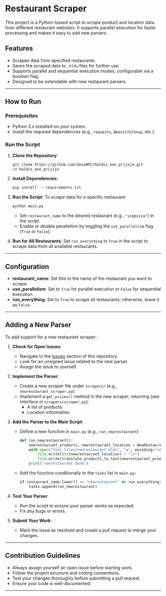 # Restaurant Scraper

This project is a Python-based script to scrape product and location data from different restaurant websites. It supports parallel execution for faster processing and makes it easy to add new parsers.

## Features
- Scrapes data from specified restaurants.
- Saves the scraped data to `.hlds` files for further use.
- Supports parallel and sequential execution modes, configurable via a boolean flag.
- Designed to be extendable with new restaurant parsers.

---

## How to Run

### Prerequisites
- Python 3.x installed on your system.
- Install the required dependencies (e.g., `requests`, `BeautifulSoup`, etc.).

### Run the Script
1. **Clone the Repository**:
    ```bash
    git clone https://github.com/ZeusWPI/haldis_een_prijsje.git
    cd haldis_een_prijsje
    ```

2. **Install Dependencies**:
    ```bash
    pip install -r requirements.txt
    ```

3. **Run the Script**:
    To scrape data for a specific restaurant:
    ```bash
    python main.py
    ```
    - Set `restaurant_name` to the desired restaurant (e.g., `"simpizza"`) in the script.
    - Enable or disable parallelism by toggling the `use_parallelism` flag (`True` or `False`).

4. **Run for All Restaurants**:
    Set `run_everything` to `True` in the script to scrape data from all available restaurants.

---

## Configuration
- **restaurant_name**: Set this to the name of the restaurant you want to scrape.
- **use_parallelism**: Set to `True` for parallel execution or `False` for sequential execution.
- **run_everything**: Set to `True` to scrape all restaurants; otherwise, leave it as `False`.

---

## Adding a New Parser
To add support for a new restaurant scraper:

1. **Check for Open Issues**:
   - Navigate to the [Issues](https://github.com/ZeusWPI/haldis_een_prijsje/issues) section of this repository.
   - Look for an unsigned issue related to the new parser.
   - Assign the issue to yourself.

2. **Implement the Parser**:
   - Create a new scraper file under `scrapers/` (e.g., `newrestaurant_scraper.py`).
   - Implement a `get_prices()` method in the new scraper, returning (see interface in `scrapers/scraper.py`):
     - A list of products.
     - Location information.

3. **Add the Parser to the Main Script**:
   - Define a new function in `main.py` (e.g., `run_newrestaurant`):
     ```python
     def run_newrestaurant():
         newrestaurant_products, newrestaurant_location = NewRestaurantScraper.get_prices()
         with open("hlds_files/newrestaurant.hlds", "w", encoding="utf-8") as file:
             file.write(str(newrestaurant_location) + "\n")
             file.write(translate_products_to_text(newrestaurant_products))
         print("newrestaurant done")
     ```
   - Add the function conditionally to the `tasks` list in `main.py`:
     ```python
     if restaurant_name.lower() == "newrestaurant" or run_everything:
         tasks.append(run_newrestaurant)
     ```

4. **Test Your Parser**:
   - Run the script to ensure your parser works as expected.
   - Fix any bugs or errors.

5. **Submit Your Work**:
   - Mark the issue as resolved and create a pull request to merge your changes.

---

## Contribution Guidelines
- Always assign yourself an open issue before starting work.
- Follow the project structure and coding conventions.
- Test your changes thoroughly before submitting a pull request.
- Ensure your code is well-documented.

---
